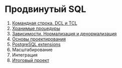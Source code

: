 # Продвинутый SQL

1. [Командная строка. DCL и TCL](src/part1.1/readme.md)
2. [Хранимые процедуры](src/part2.1/readme.md)
3. [Зависимости. Нормализация и денормализация](src/part3.1/readme.md)
4. [Основы проектирования](src/part4.1/readme.md)
5. [PostgreSQL extensions](src/part5.1/readme.md)
6. Масштабирование
7. Интеграция
8. [Итоговый проект](src/partFinal/readme.md)
